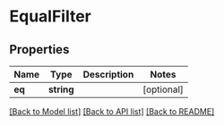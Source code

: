 # EqualFilter

## Properties
Name | Type | Description | Notes
------------ | ------------- | ------------- | -------------
**eq** | **string** |  | [optional] 

[[Back to Model list]](../../README.md#documentation-for-models) [[Back to API list]](../../README.md#documentation-for-api-endpoints) [[Back to README]](../../README.md)

